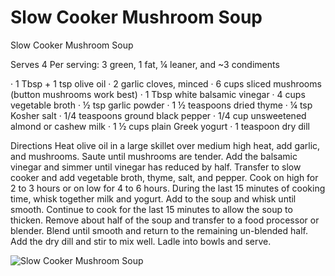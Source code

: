 # Slow Cooker Mushroom Soup

Slow Cooker Mushroom Soup

Serves 4
Per serving: 3 green, 1 fat, ¼ leaner, and ~3 condiments

· 1 Tbsp + 1 tsp olive oil
· 2 garlic cloves, minced
· 6 cups sliced mushrooms (button mushrooms work best)
· 1 Tbsp white balsamic vinegar
· 4 cups vegetable broth
· ½ tsp garlic powder
· 1 ½ teaspoons dried thyme
· ¼ tsp Kosher salt
· 1/4 teaspoons ground black pepper
· 1/4 cup unsweetened almond or cashew milk
· 1 ½ cups plain Greek yogurt
· 1 teaspoon dry dill

Directions
Heat olive oil in a large skillet over medium high heat, add garlic, and mushrooms. Saute until mushrooms are tender. Add the balsamic vinegar and simmer until vinegar has reduced by half.
Transfer to slow cooker and add vegetable broth, thyme, salt, and pepper. Cook on high for 2 to 3 hours or on low for 4 to 6 hours.
During the last 15 minutes of cooking time, whisk together milk and yogurt. Add to the soup and whisk until smooth. Continue to cook for the last 15 minutes to allow the soup to thicken.
Remove about half of the soup and transfer to a food processor or blender. Blend until smooth and return to the remaining un-blended half. Add the dry dill and stir to mix well. Ladle into bowls and serve.

![Slow Cooker Mushroom Soup](images/Slow%20Cooker%20Mushroom%20Soup.png)

